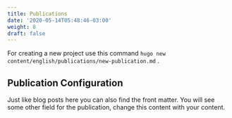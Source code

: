 ```yaml
---
title: Publications
date: '2020-05-14T05:48:46-03:00'
weight: 8
draft: false
---
```

For creating a new project use this command `hugo new content/english/publications/new-publication.md` .

Publication Configuration
-------------------------

Just like blog posts here you can also find the front matter. You will see some other field for the publication, change this content with your content.